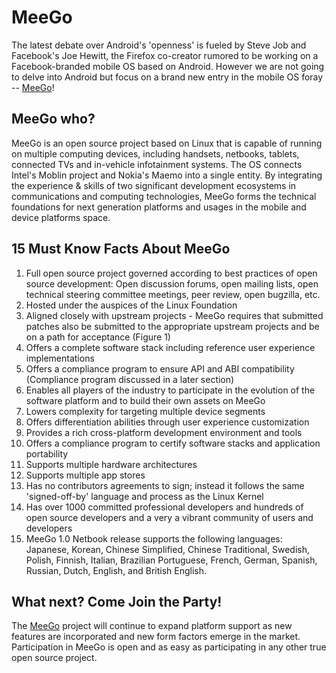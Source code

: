 # MeeGo

The latest debate over Android's 'openness' is fueled by Steve Job and Facebook's Joe Hewitt, the Firefox co-creator rumored to be working on a Facebook-branded mobile OS based on Android. However we are not going to delve into Android but focus on a brand new entry in the mobile OS foray -- <a href="http://meego.com/">MeeGo</a>!

## MeeGo who?

MeeGo is an open source project based on Linux that is capable of running on multiple computing devices, including handsets, netbooks, tablets, connected TVs and in-vehicle infotainment systems. The OS connects Intel's Moblin project and Nokia's Maemo into a single entity. By integrating the experience & skills of two significant development ecosystems in communications and computing technologies, MeeGo forms the technical foundations for next generation platforms and usages in the mobile and device platforms space.

## 15 Must Know Facts About MeeGo

1. Full open source project governed according to best practices of open source development: Open discussion forums, open mailing lists, open technical steering committee meetings, peer review, open bugzilla, etc.
1. Hosted under the auspices of the Linux Foundation
1. Aligned closely with upstream projects - MeeGo requires that submitted patches also be submitted to the appropriate upstream projects and be on a path for acceptance (Figure 1)
1. Offers a complete software stack including reference user experience implementations
1. Offers a compliance program to ensure API and ABI compatibility (Compliance program discussed in a later section)
1. Enables all players of the industry to participate in the evolution of the software platform and to build their own assets on MeeGo
1. Lowers complexity for targeting multiple device segments
1. Offers differentiation abilities through user experience customization
1. Provides a rich cross-platform development environment and tools
1. Offers a compliance program to certify software stacks and application portability
1. Supports multiple hardware architectures
1. Supports multiple app stores
1. Has no contributors agreements to sign; instead it follows the same 'signed-off-by' language and process as the Linux Kernel
1. Has over 1000 committed professional developers and hundreds of open source developers and a very a vibrant community of users and developers
1. MeeGo 1.0 Netbook release supports the following languages: Japanese, Korean, Chinese Simplified, Chinese Traditional, Swedish, Polish, Finnish, Italian, Brazilian Portuguese, French, German, Spanish, Russian, Dutch, English, and British English.

## What next? Come Join the Party!

The <a href="http://meego.com/">MeeGo</a> project will continue to expand platform support as new features are incorporated and new form factors emerge in the market. Participation in MeeGo is open and as easy as participating in any other true open source project.
